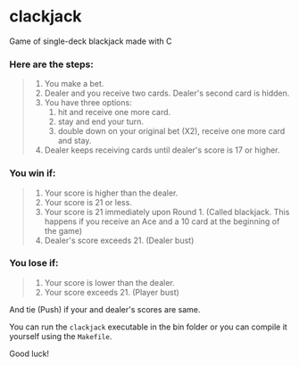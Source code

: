 # clackjack
Game of single-deck blackjack made with C


### Here are the steps:

>1. You make a bet.
>2. Dealer and you receive two cards. Dealer's second card is hidden.
>3. You have three options:
>    1) hit and receive one more card.
>    2) stay and end your turn.
>    3) double down on your original bet (X2), receive one more card and stay.
>4. Dealer keeps receiving cards until dealer's score is 17 or higher.

### You win if:

>1. Your score is higher than the dealer.
>2. Your score is 21 or less.
>3. Your score is 21 immediately upon Round 1. (Called blackjack. This happens if you receive an Ace and a 10 card at the beginning of the game)
>4. Dealer's score exceeds 21. (Dealer bust)

### You lose if:

>1. Your score is lower than the dealer.
>2. Your score exceeds 21. (Player bust)

And tie (Push) if your and dealer's scores are same.

You can run the `clackjack` executable in the bin folder or you can compile it yourself using the `Makefile`.


Good luck!
